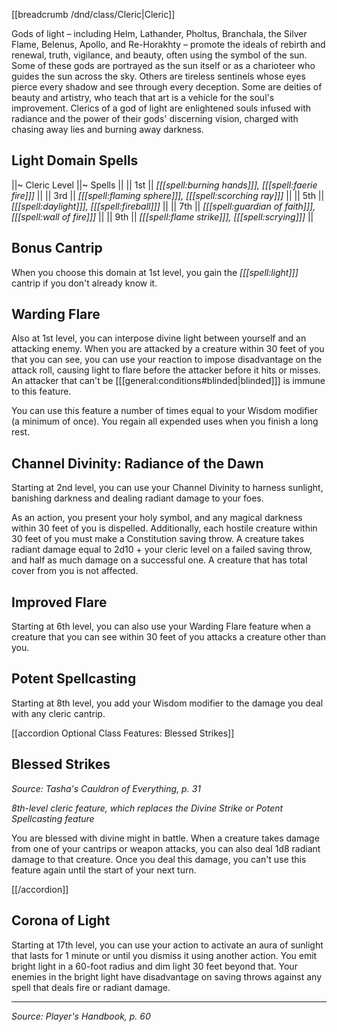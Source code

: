 [[breadcrumb /dnd/class/Cleric|Cleric]]

Gods of light – including Helm, Lathander, Pholtus, Branchala, the Silver Flame, Belenus, Apollo, and Re-Horakhty – promote the ideals of rebirth and renewal, truth, vigilance, and beauty, often using the symbol of the sun. Some of these gods are portrayed as the sun itself or as a charioteer who guides the sun across the sky. Others are tireless sentinels whose eyes pierce every shadow and see through every deception. Some are deities of beauty and artistry, who teach that art is a vehicle for the soul's improvement. Clerics of a god of light are enlightened souls infused with radiance and the power of their gods' discerning vision, charged with chasing away lies and burning away darkness.

## Light Domain Spells

||~ Cleric Level ||~ Spells ||
|| 1st || *[[[spell:burning hands]]], [[[spell:faerie fire]]]* ||
|| 3rd || *[[[spell:flaming sphere]]], [[[spell:scorching ray]]]* ||
|| 5th || *[[[spell:daylight]]], [[[spell:fireball]]]* ||
|| 7th || *[[[spell:guardian of faith]]], [[[spell:wall of fire]]]* ||
|| 9th || *[[[spell:flame strike]]], [[[spell:scrying]]]* ||

## Bonus Cantrip

When you choose this domain at 1st level, you gain the *[[[spell:light]]]* cantrip if you don't already know it.

## Warding Flare

Also at 1st level, you can interpose divine light between yourself and an attacking enemy. When you are attacked by a creature within 30 feet of you that you can see, you can use your reaction to impose disadvantage on the attack roll, causing light to flare before the attacker before it hits or misses. An attacker that can't be [[[general:conditions#blinded|blinded]]] is immune to this feature.

You can use this feature a number of times equal to your Wisdom modifier (a minimum of once). You regain all expended uses when you finish a long rest.

## Channel Divinity: Radiance of the Dawn

Starting at 2nd level, you can use your Channel Divinity to harness sunlight, banishing darkness and dealing radiant damage to your foes.

As an action, you present your holy symbol, and any magical darkness within 30 feet of you is dispelled. Additionally, each hostile creature within 30 feet of you must make a Constitution saving throw. A creature takes radiant damage equal to 2d10 + your cleric level on a failed saving throw, and half as much damage on a successful one. A creature that has total cover from you is not affected.

## Improved Flare

Starting at 6th level, you can also use your Warding Flare feature when a creature that you can see within 30 feet of you attacks a creature other than you.

## Potent Spellcasting

Starting at 8th level, you add your Wisdom modifier to the damage you deal with any cleric cantrip.

[[accordion Optional Class Features: Blessed Strikes]]

## Blessed Strikes

_Source: Tasha's Cauldron of Everything, p. 31_

_8th-level cleric feature, which replaces the Divine Strike or Potent Spellcasting feature_

You are blessed with divine might in battle. When a creature takes damage from one of your cantrips or weapon attacks, you can also deal 1d8 radiant damage to that creature. Once you deal this damage, you can't use this feature again until the start of your next turn.

[[/accordion]]

## Corona of Light

Starting at 17th level, you can use your action to activate an aura of sunlight that lasts for 1 minute or until you dismiss it using another action. You emit bright light in a 60-foot radius and dim light 30 feet beyond that. Your enemies in the bright light have disadvantage on saving throws against any spell that deals fire or radiant damage.

----

*Source: Player's Handbook, p. 60*

<script type="module">
    import {init_accordions} from "/static/js/common/utils.js";
    init_accordions();
</script>
